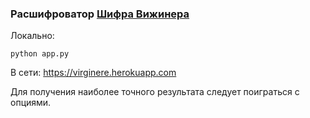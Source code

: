 ### Расшифроватор [Шифра Вижинера](https://ru.wikipedia.org/wiki/Шифр_Виженера)

Локально:
```
python app.py
```

В сети:
https://virginere.herokuapp.com

Для получения наиболее точного результата следует поиграться с опциями.
